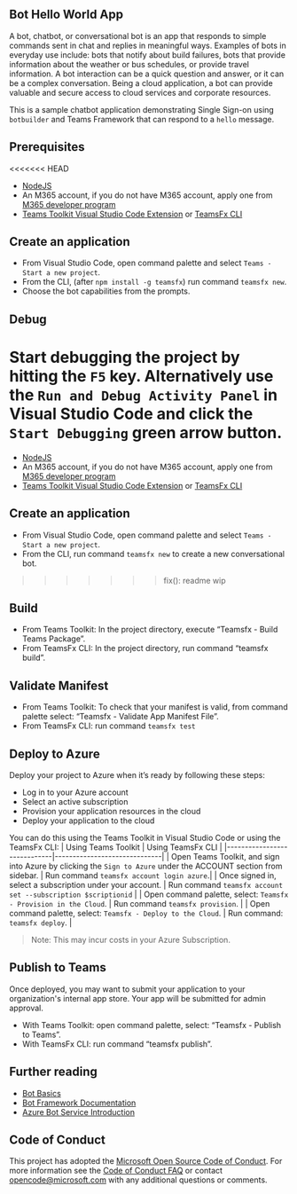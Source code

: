 ## Bot Hello World App

A bot, chatbot, or conversational bot is an app that responds to simple commands sent in chat and replies in meaningful ways. Examples of bots in everyday use include: bots that notify about build failures, bots that provide information about the weather or bus schedules, or provide travel information. A bot interaction can be a quick question and answer, or it can be a complex conversation. Being a cloud application, a bot can provide valuable and secure access to cloud services and corporate resources.

This is a sample chatbot application demonstrating Single Sign-on using `botbuilder` and Teams Framework that can respond to a `hello` message.

## Prerequisites
<<<<<<< HEAD
- [NodeJS](https://nodejs.org/en/)
- An M365 account, if you do not have M365 account, apply one from [M365 developer program](https://developer.microsoft.com/en-us/microsoft-365/dev-program)
- [Teams Toolkit Visual Studio Code Extension](https://aka.ms/teams-toolkit) or [TeamsFx CLI](https://aka.ms/teamsfx-cli)

## Create an application
- From Visual Studio Code, open command palette and select `Teams - Start a new project`.
- From the CLI, (after `npm install -g teamsfx`) run command `teamsfx new`.
- Choose the bot capabilities from the prompts.

## Debug
Start debugging the project by hitting the `F5` key. Alternatively use the `Run and Debug Activity Panel` in Visual Studio Code and click the `Start Debugging` green arrow button.
=======
-	[NodeJS](https://nodejs.org/en/)
-	An M365 account, if you do not have M365 account, apply one from [M365 developer program](https://developer.microsoft.com/en-us/microsoft-365/dev-program)
-	[Teams Toolkit Visual Studio Code Extension](https://aka.ms/teams-toolkit) or [TeamsFx CLI](https://aka.ms/teamsfx-cli)

## Create an application
-	From Visual Studio Code, open command palette and select `Teams - Start a new project`.
-	From the CLI, run command `teamsfx new` to create a new conversational bot.
>>>>>>> fix(): readme wip

## Build
-	From Teams Toolkit: In the project directory, execute “Teamsfx - Build Teams Package”.
-	From TeamsFx CLI: In the project directory, run command “teamsfx build”.

## Validate Manifest
-	From Teams Toolkit: To check that your manifest is valid, from command palette select: “Teamsfx - Validate App Manifest File”.
-	From TeamsFx CLI: run command `teamsfx test`

## Deploy to Azure
Deploy your project to Azure when it’s ready by following these steps:
-	Log in to your Azure account
-	Select an active subscription
-	Provision your application resources in the cloud
-	Deploy your application to the cloud


You can do this using the Teams Toolkit in Visual Studio Code or using the TeamsFx CLI:
| Using Teams Toolkit |	Using TeamsFx CLI |
|-----------------------------|------------------------------|
| Open Teams Toolkit, and sign into Azure by clicking the `Sign to Azure` under the ACCOUNT section from sidebar. |	Run command `teamsfx account login azure`.|
| Once signed in, select a subscription under your account. | Run command `teamsfx account set --subscription $scriptionid` | 
| Open command palette, select: `Teamsfx - Provision in the Cloud`. | Run command `teamsfx provision`. | 
| Open command palette, select: `Teamsfx - Deploy to the Cloud`. | Run command: `teamsfx deploy`. |
<br>
> Note: This may incur costs in your Azure Subscription.

## Publish to Teams
Once deployed, you may want to submit your application to your organization's internal app store. Your app will be submitted for admin approval.
-	With Teams Toolkit: open command palette, select: “Teamsfx - Publish to Teams”.
-	With TeamsFx CLI: run command “teamsfx publish”.


## Further reading
-	[Bot Basics](https://docs.microsoft.com/azure/bot-service/bot-builder-basics?view=azure-bot-service-4.0)
-	[Bot Framework Documentation](https://docs.botframework.com/)
-	[Azure Bot Service Introduction](https://docs.microsoft.com/azure/bot-service/bot-service-overview-introduction?view=azure-bot-service-4.0)


## Code of Conduct
This project has adopted the [Microsoft Open Source Code of Conduct](https://opensource.microsoft.com/codeofconduct/).
For more information see the [Code of Conduct FAQ](https://opensource.microsoft.com/codeofconduct/faq/) or
contact [opencode@microsoft.com](mailto:opencode@microsoft.com) with any additional questions or comments.
